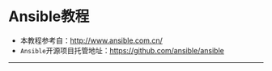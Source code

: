 # Ansible教程

* 本教程参考自：http://www.ansible.com.cn/
* `Ansible`开源项目托管地址：https://github.com/ansible/ansible

***


